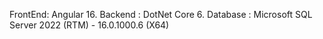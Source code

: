 FrontEnd: Angular 16.
Backend : DotNet Core 6.
Database :  Microsoft SQL Server 2022 (RTM) - 16.0.1000.6 (X64) 

